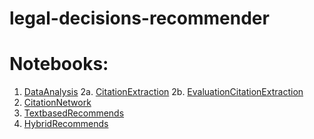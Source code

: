 # legal-decisions-recommender

# Notebooks:
1. [DataAnalysis](https://github.com/rosaba/legal-decisions-recommender/blob/master/DataAnalysis.ipynb)
2a. [CitationExtraction](https://github.com/rosaba/legal-decisions-recommender/blob/master/CitationExtraction.ipynb)
2b. [EvaluationCitationExtraction](https://github.com/rosaba/legal-decisions-recommender/blob/master/EvaluationCitationExtraction.ipynb)
3. [CitationNetwork](https://github.com/rosaba/legal-decisions-recommender/blob/master/CitationNetwork.ipynb)
4. [TextbasedRecommends](https://github.com/rosaba/legal-decisions-recommender/blob/master/TextbasedRecommends.ipynb)
5. [HybridRecommends](https://github.com/rosaba/legal-decisions-recommender/blob/master/HybridRecommends.ipynb)
